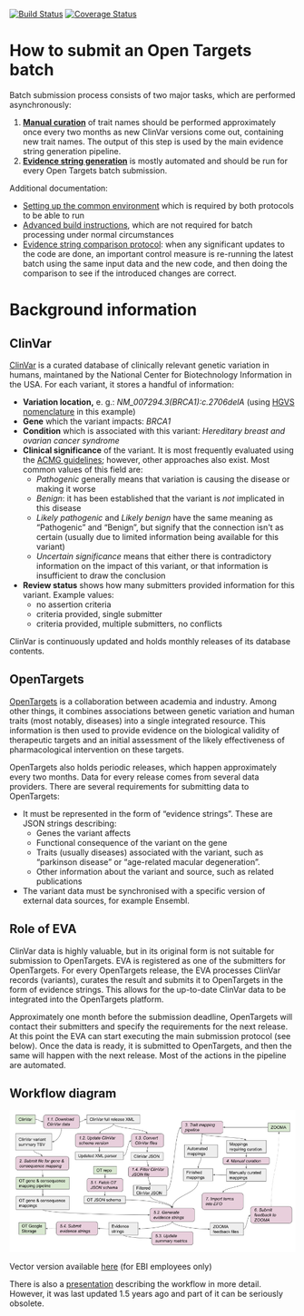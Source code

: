 [![Build Status](https://travis-ci.com/EBIvariation/eva-cttv-pipeline.svg?branch=master)](https://travis-ci.com/EBIvariation/eva-cttv-pipeline)
[![Coverage Status](https://coveralls.io/repos/github/EBIvariation/eva-cttv-pipeline/badge.svg?branch=master)](https://coveralls.io/github/EBIvariation/eva-cttv-pipeline?branch=master)



# How to submit an Open Targets batch
Batch submission process consists of two major tasks, which are performed asynchronously:
1. [**Manual curation**](docs/manual-curation/README.md) of trait names should be performed approximately once every two months as new ClinVar versions come out, containing new trait names. The output of this step is used by the main evidence string generation pipeline.
2. [**Evidence string generation**](docs/generate-evidence-strings.md) is mostly automated and should be run for every Open Targets batch submission.

Additional documentation:
* [Setting up the common environment](docs/environment.md) which is required by both protocols to be able to run
* [Advanced build instructions](docs/build.md), which are not required for batch processing under normal circumstances
* [Evidence string comparison protocol](compare-evidence-strings/): when any significant updates to the code are done, an important control measure is re-running the latest batch using the same input data and the new code, and then doing the comparison to see if the introduced changes are correct.



# Background information

## ClinVar
[ClinVar](https://www.ncbi.nlm.nih.gov/clinvar/) is a curated database of clinically relevant genetic variation in humans, maintaned by the National Center for Biotechnology Information in the USA. For each variant, it stores a handful of information:
* **Variation location,** e. g.: *NM_007294.3(BRCA1):c.2706delA* (using [HGVS nomenclature](https://varnomen.hgvs.org/) in this example)
* **Gene** which the variant impacts: *BRCA1*
* **Condition** which is associated with this variant: *Hereditary breast and ovarian cancer syndrome*
* **Clinical significance** of the variant. It is most frequently evaluated using the [ACMG guidelines](https://www.acmg.net/docs/standards_guidelines_for_the_interpretation_of_sequence_variants.pdf); however, other approaches also exist. Most common values of this field are:
  * *Pathogenic* generally means that variation is causing the disease or making it worse
  * *Benign*: it has been established that the variant is *not* implicated in this disease
  * *Likely pathogenic* and *Likely benign* have the same meaning as “Pathogenic” and “Benign”, but signify that the connection isn't as certain (usually due to limited information being available for this variant)
  * *Uncertain significance* means that either there is contradictory information on the impact of this variant, or that information is insufficient to draw the conclusion
* **Review status** shows how many submitters provided information for this variant. Example values:
  + no assertion criteria
  + criteria provided, single submitter
  + criteria provided, multiple submitters, no conflicts

ClinVar is continuously updated and holds monthly releases of its database contents.

## OpenTargets
[OpenTargets](https://www.opentargets.org/) is a collaboration between academia and industry. Among other things, it combines associations between genetic variation and human traits (most notably, diseases) into a single integrated resource. This information is then used to provide evidence on the biological validity of therapeutic targets and an initial assessment of the likely effectiveness of pharmacological intervention on these targets.

OpenTargets also holds periodic releases, which happen approximately every two months. Data for every release comes from several data providers. There are several requirements for submitting data to OpenTargets:
* It must be represented in the form of “evidence strings”. These are JSON strings describing:
  + Genes the variant affects
  + Functional consequence of the variant on the gene
  + Traits (usually diseases) associated with the variant, such as “parkinson disease” or “age-related macular degeneration”.
  + Other information about the variant and source, such as related publications
* The variant data must be synchronised with a specific version of external data sources, for example Ensembl.

## Role of EVA
ClinVar data is highly valuable, but in its original form is not suitable for submission to OpenTargets. EVA is registered as one of the submitters for OpenTargets. For every OpenTargets release, the EVA processes ClinVar records (variants), curates the result and submits it to OpenTargets in the form of evidence strings. This allows for the up-to-date ClinVar data to be integrated into the OpenTargets platform.

Approximately one month before the submission deadline, OpenTargets will contact their submitters and specify the requirements for the next release. At this point the EVA can start executing the main submission protocol (see below). Once the data is ready, it is submitted to OpenTargets, and then the same will happen with the next release. Most of the actions in the pipeline are automated.



## Workflow diagram

![](docs/workflow.png)

Vector version available [here](https://docs.google.com/presentation/d/1cv-_S1A6j6O3PWbQkVhi4IY7cgLH3o0os5hEN9HVmJA/edit?usp=sharing) (for EBI employees only)

There is also a [presentation](https://docs.google.com/presentation/d/1nai1dvtfow4RkolyITcymXAsQqEwPJ8pUPcgjLDCntM) describing the workflow in more detail. However, it was last updated 1.5 years ago and part of it can be seriously obsolete.
